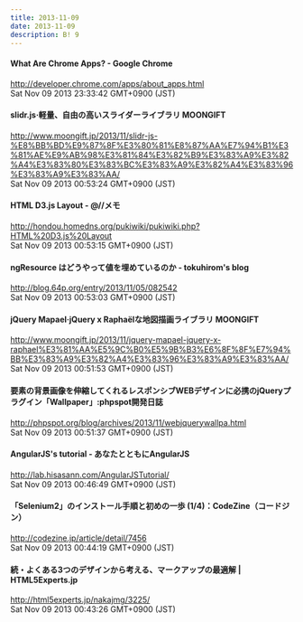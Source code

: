 ```yaml
---
title: 2013-11-09
date: 2013-11-09
description: B! 9
---
```


#### What Are Chrome Apps? - Google Chrome
http://developer.chrome.com/apps/about_apps.html<br>
Sat Nov 09 2013 23:33:42 GMT+0900 (JST)<br>


#### slidr.js·軽量、自由の高いスライダーライブラリ MOONGIFT
http://www.moongift.jp/2013/11/slidr-js-%E8%BB%BD%E9%87%8F%E3%80%81%E8%87%AA%E7%94%B1%E3%81%AE%E9%AB%98%E3%81%84%E3%82%B9%E3%83%A9%E3%82%A4%E3%83%80%E3%83%BC%E3%83%A9%E3%82%A4%E3%83%96%E3%83%A9%E3%83%AA/<br>
Sat Nov 09 2013 00:53:24 GMT+0900 (JST)<br>


#### HTML D3.js Layout - @//メモ
http://hondou.homedns.org/pukiwiki/pukiwiki.php?HTML%20D3.js%20Layout<br>
Sat Nov 09 2013 00:53:15 GMT+0900 (JST)<br>


#### ngResource はどうやって値を埋めているのか - tokuhirom's blog
http://blog.64p.org/entry/2013/11/05/082542<br>
Sat Nov 09 2013 00:53:03 GMT+0900 (JST)<br>


#### jQuery Mapael·jQuery x Raphaëlな地図描画ライブラリ MOONGIFT
http://www.moongift.jp/2013/11/jquery-mapael-jquery-x-raphael%E3%81%AA%E5%9C%B0%E5%9B%B3%E6%8F%8F%E7%94%BB%E3%83%A9%E3%82%A4%E3%83%96%E3%83%A9%E3%83%AA/<br>
Sat Nov 09 2013 00:51:53 GMT+0900 (JST)<br>


#### 要素の背景画像を伸縮してくれるレスポンシブWEBデザインに必携のjQueryプラグイン「Wallpaper」:phpspot開発日誌
http://phpspot.org/blog/archives/2013/11/webjquerywallpa.html<br>
Sat Nov 09 2013 00:51:37 GMT+0900 (JST)<br>


#### AngularJS's tutorial - あなたとともにAngularJS
http://lab.hisasann.com/AngularJSTutorial/<br>
Sat Nov 09 2013 00:46:49 GMT+0900 (JST)<br>


#### 「Selenium2」のインストール手順と初めの一歩 (1/4)：CodeZine（コードジン）
http://codezine.jp/article/detail/7456<br>
Sat Nov 09 2013 00:44:19 GMT+0900 (JST)<br>


#### 続・よくある3つのデザインから考える、マークアップの最適解 | HTML5Experts.jp
http://html5experts.jp/nakajmg/3225/<br>
Sat Nov 09 2013 00:43:26 GMT+0900 (JST)<br>


